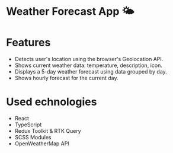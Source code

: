 # Weather Forecast App 🌤️

# Features

- Detects user's location using the browser's Geolocation API.
- Shows current weather data: temperature, description, icon.
- Displays a 5-day weather forecast using data grouped by day.
- Shows hourly forecast for the current day.

# Used echnologies 

- React
- TypeScript
- Redux Toolkit & RTK Query
- SCSS Modules
- OpenWeatherMap API

